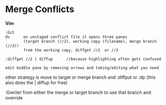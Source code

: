 # Merge Conflicts

**Vim**

```
:Git
dv      on unstaged conflict file it opens three panes 
        (target branch (//2), working copy (filename), merge branch (//3))
        from the working copy, diffget //2  or //3

:diffget //2 | diffup      //because highlighting often gets confused

edit middle pane by removing arrows and taking/editing what you need
```




  other strategy is move to target or merge branch and :diffput or :dp   (this also does the | diffup for free)

  :Gwrite! from either the merge or target branch to use that branch and override


